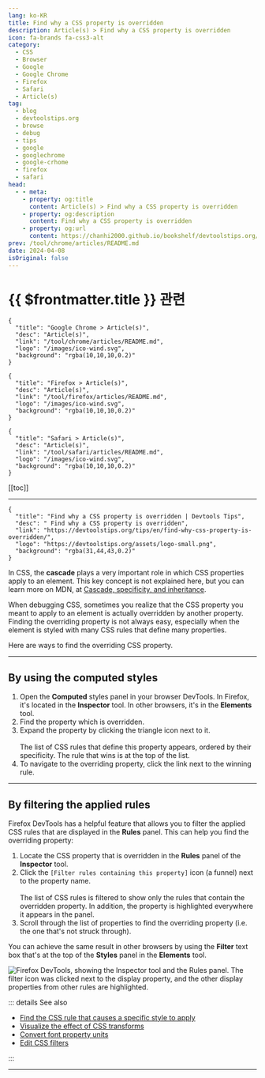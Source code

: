 ```yaml
---
lang: ko-KR
title: Find why a CSS property is overridden
description: Article(s) > Find why a CSS property is overridden
icon: fa-brands fa-css3-alt
category: 
  - CSS
  - Browser
  - Google
  - Google Chrome
  - Firefox
  - Safari
  - Article(s)
tag: 
  - blog
  - devtoolstips.org
  - browse
  - debug
  - tips
  - google
  - googlechrome
  - google-crhome
  - firefox
  - safari
head:  
  - - meta:
    - property: og:title
      content: Article(s) > Find why a CSS property is overridden
    - property: og:description
      content: Find why a CSS property is overridden
    - property: og:url
      content: https://chanhi2000.github.io/bookshelf/devtoolstips.org/find-why-css-property-is-overridden.html
prev: /tool/chrome/articles/README.md
date: 2024-04-08
isOriginal: false
---
```


# {{ $frontmatter.title }} 관련

```component VPCard
{
  "title": "Google Chrome > Article(s)",
  "desc": "Article(s)",
  "link": "/tool/chrome/articles/README.md",
  "logo": "/images/ico-wind.svg",
  "background": "rgba(10,10,10,0.2)"
}
```

```component VPCard
{
  "title": "Firefox > Article(s)",
  "desc": "Article(s)",
  "link": "/tool/firefox/articles/README.md",
  "logo": "/images/ico-wind.svg",
  "background": "rgba(10,10,10,0.2)"
}
```

```component VPCard
{
  "title": "Safari > Article(s)",
  "desc": "Article(s)",
  "link": "/tool/safari/articles/README.md",
  "logo": "/images/ico-wind.svg",
  "background": "rgba(10,10,10,0.2)"
}
```

[[toc]]

---

```component VPCard
{
  "title": "Find why a CSS property is overridden | Devtools Tips",
  "desc": " Find why a CSS property is overridden",
  "link": "https://devtoolstips.org/tips/en/find-why-css-property-is-overridden/",
  "logo": "https://devtoolstips.org/assets/logo-small.png",
  "background": "rgba(31,44,43,0.2)"
}
```

In CSS, the **cascade** plays a very important role in which CSS properties apply to an element. This key concept is not explained here, but you can learn more on MDN, at [<FontIcon icon="fa-brands fa-firefox"/>Cascade, specificity, and inheritance](https://developer.mozilla.org/docs/Learn/CSS/Building_blocks/Cascade_and_inheritance).

When debugging CSS, sometimes you realize that the CSS property you meant to apply to an element is actually overridden by another property. Finding the overriding property is not always easy, especially when the element is styled with many CSS rules that define many properties.

Here are ways to find the overriding CSS property.

---

## By using the computed styles

1. Open the **Computed** styles panel in your browser DevTools. In Firefox, it's located in the **Inspector** tool. In other browsers, it's in the **Elements** tool.
2. Find the property which is overridden.
3. Expand the property by clicking the triangle icon next to it.<br/><br/>The list of CSS rules that define this property appears, ordered by their specificity. The rule that wins is at the top of the list.
4. To navigate to the overriding property, click the link next to the winning rule.

---

## By filtering the applied rules

Firefox DevTools has a helpful feature that allows you to filter the applied CSS rules that are displayed in the **Rules** panel. This can help you find the overriding property:

1. Locate the CSS property that is overridden in the **Rules** panel of the **Inspector** tool.
2. Click the <FontIcon icon="iconfont icon-select"/>`[Filter rules containing this property]` icon (a funnel) next to the property name.<br/><br/> The list of CSS rules is filtered to show only the rules that contain the overridden property. In addition, the property is highlighted everywhere it appears in the panel.
3. Scroll through the list of properties to find the overriding property (i.e. the one that's not struck through).

You can achieve the same result in other browsers by using the **Filter** text box that's at the top of the **Styles** panel in the **Elements** tool.

![<FontIcon icon="fa-brands fa-firefox-browser"/>Firefox DevTools, showing the Inspector tool and the Rules panel. The filter icon was clicked next to the display property, and the other display properties from other rules are highlighted.](https://devtoolstips.org/assets/img/find-why-css-property-is-overridden.png)

::: details See also

- [Find the CSS rule that causes a specific style to apply](https://devtoolstips.org/tips/en/find-rule-that-causes-style) <!-- TODO: add VPCard -->
- [Visualize the effect of CSS transforms](https://devtoolstips.org/tips/en/visualize-css-transforms) <!-- TODO: add VPCard -->
- [Convert font property units](https://devtoolstips.org/tips/en/convert-font-units) <!-- TODO: add VPCard -->
- [Edit CSS filters](https://devtoolstips.org/tips/en/edit-css-filters) <!-- TODO: add VPCard -->

:::

---

<TagLinks />